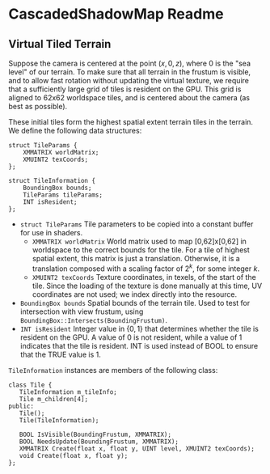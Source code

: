 # CascadedShadowMap Readme

## Virtual Tiled Terrain
Suppose the camera is centered at the point $(x,0,z)$, where 0 is the "sea level" of our terrain. To make sure that all terrain in the frustum is visible, and to allow fast rotation without updating the virtual texture, we require that a sufficiently large grid of tiles is resident on the GPU. This grid is aligned to 62x62 worldspace tiles, and is centered about the camera (as best as possible).

These initial tiles form the highest spatial extent terrain tiles in the terrain. We define the following data structures:

```
struct TileParams {
    XMMATRIX worldMatrix;
    XMUINT2 texCoords;
};

struct TileInformation {
    BoundingBox bounds;
    TileParams tileParams;
    INT isResident;
};
```
 - `struct TileParams` Tile parameters to be copied into a constant buffer for use in shaders.
    - `XMMATRIX worldMatrix` World matrix used to map [0,62]x[0,62] in worldspace to the correct bounds for the tile. For a tile of highest spatial extent, this matrix is just a translation. Otherwise, it is a translation composed with a scaling factor of $2^k$, for some integer $k$.
    - `XMUINT2 texCoords` Texture coordinates, in texels, of the start of the tile. Since the loading of the texture is done manually at this time, UV coordinates are not used; we index directly into the resource.
 - `BoundingBox bounds` Spatial bounds of the terrain tile. Used to test for intersection with view frustum, using `BoundingBox::Intersects(BoundingFrustum)`.
 - `INT isResident` Integer value in $\{0,1\}$ that determines whether the tile is resident on the GPU. A value of $0$ is not resident, while a value of $1$ indicates that the tile is resident. INT is used instead of BOOL to ensure that the TRUE value is 1.
 
 `TileInformation` instances are members of the following class:
 
 ```
 class Tile {
    TileInformation m_tileInfo;
    Tile m_children[4];
 public:
    Tile();
    Tile(TileInformation);
  
    BOOL IsVisible(BoundingFrustum, XMMATRIX);
    BOOL NeedsUpdate(BoundingFrustum, XMMATRIX);
    XMMATRIX Create(float x, float y, UINT level, XMUINT2 texCoords);
    void Create(float x, float y);
 };
 ```
 
 

